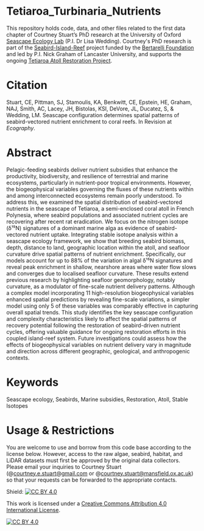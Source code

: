 # Tetiaroa_Turbinaria_Nutrients
This repository holds code, data, and other files related to the first data chapter of Courtney Stuart’s PhD research at the University of Oxford [Seascape Ecology Lab](https://www.oxfordseascapeecologylab.com/) (P.I. Dr Lisa Wedding). Courtney's PhD research is part of the [Seabird-Island-Reef](https://www.marine.science/project/implications-of-nutrient-flow-and-feedback-across-the-seabird-island-reef-system/) project funded by the [Bertarelli Foundation](https://www.fondation-bertarelli.org/) and led by P.I. Nick Graham of Lancaster University, and supports the ongoing [Tetiaroa Atoll Restoration Project](https://www.tetiaroasociety.org/programs/conservation/tetiaroa-habitat-restoration-program). 

# Citation
Stuart, CE, Pittman, SJ, Stamoulis, KA, Benkwitt, CE, Epstein, HE, Graham, NAJ, Smith, AC, Lacey, JH, Bistolas, KSI, DeVore, JL, Ducatez, S, & Wedding, LM. Seascape configuration determines spatial patterns of seabird-vectored nutrient enrichment to coral reefs. In Revision at *Ecography*.


# Abstract
Pelagic-feeding seabirds deliver nutrient subsidies that enhance the productivity, biodiversity, and resilience of terrestrial and marine ecosystems, particularly in nutrient-poor tropical environments. However, the biogeophysical variables governing the fluxes of these nutrients within and among interconnected ecosystems remain poorly understood. To address this, we examined the spatial distribution of seabird-vectored nutrients in the seascape of Tetiaroa, a semi-enclosed coral atoll in French Polynesia, where seabird populations and associated nutrient cycles are recovering after recent rat eradication. We focus on the nitrogen isotope (δ¹⁵N) signatures of a dominant marine alga as evidence of seabird-vectored nutrient uptake. Integrating stable isotope analysis within a seascape ecology framework, we show that breeding seabird biomass, depth, distance to land, geographic location within the atoll, and seafloor curvature drive spatial patterns of nutrient enrichment. Specifically, our models account for up to 88% of the variation in algal δ¹⁵N signatures and reveal peak enrichment in shallow, nearshore areas where water flow slows and converges due to localised seafloor curvature. These results extend previous research by highlighting seafloor geomorphology, notably curvature, as a modulator of fine-scale nutrient delivery patterns. Although a complex model incorporating 11 high-resolution biogeophysical variables enhanced spatial predictions by revealing fine-scale variations, a simpler model using only 5 of these variables was comparably effective in capturing overall spatial trends. This study identifies the key seascape configuration and complexity characteristics likely to affect the spatial patterns of recovery potential following the restoration of seabird-driven nutrient cycles, offering valuable guidance for ongoing restoration efforts in this coupled island-reef system. Future investigations could assess how the effects of biogeophysical variables on nutrient delivery vary in magnitude and direction across different geographic, geological, and anthropogenic contexts.

# Keywords 
Seascape ecology, Seabirds, Marine subsidies, Restoration, Atoll, Stable Isotopes

# Usage & Restrictions
You are welcome to use and borrow from this code base according to the license below. However, access to the raw algae, seabird, habitat, and LiDAR datasets must first be approved by the original data collectors. Please email your inquiries to Courtney Stuart (@courtney.e.stuart@gmail.com or @courtney.stuart@mansfield.ox.ac.uk) so that your requests can be forwarded to the appropriate contacts.

Shield: [![CC BY 4.0][cc-by-shield]][cc-by]

This work is licensed under a
[Creative Commons Attribution 4.0 International License][cc-by].

[![CC BY 4.0][cc-by-image]][cc-by]

[cc-by]: http://creativecommons.org/licenses/by/4.0/
[cc-by-image]: https://i.creativecommons.org/l/by/4.0/88x31.png
[cc-by-shield]: https://img.shields.io/badge/License-CC%20BY%204.0-lightgrey.svg
